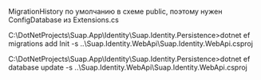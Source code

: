 ﻿
MigrationHistory по умолчанию в схеме public, поэтому нужен ConfigDatabase из Extensions.cs

C:\DotNetProjects\Suap.App\Identity\Suap.Identity.Persistence>dotnet ef migrations add Init -s ..\Suap.Identity.WebApi\Suap.Identity.WebApi.csproj

C:\DotNetProjects\Suap.App\Identity\Suap.Identity.Persistence>dotnet ef database update -s ..\Suap.Identity.WebApi\Suap.Identity.WebApi.csproj